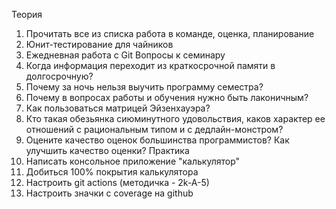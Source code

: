 Теория
1. Прочитать все из списка работа в команде, оценка, планирование
2. Юнит-тестирование для чайников
3. Ежедневная работа с Git
Вопросы к семинару
1. Когда информация переходит из краткосрочной памяти в долгосрочную?
2. Почему за ночь нельзя выучить программу семестра?
3. Почему в вопросах работы и обучения нужно быть лаконичным?
4. Как пользоваться матрицей Эйзенхауэра?
5. Кто такая обезьянка сиюминутного удовольствия, каков характер ее отношений с рациональным типом и с дедлайн-монстром?
6. Оцените качество оценок большинства программистов? Как улучшить качество оценки?
Практика
1. Написать консольное приложение "калькулятор"
2. Добиться 100% покрытия калькулятора
3. Настроить git actions (методичка - 2k-A-5)
4. Настроить значки с coverage на github